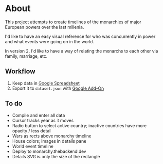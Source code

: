 # About

This project attempts to create timelines of the monarchies of major European powers over the last millenia.

I'd like to have an easy visual reference for who was concurrently in power and what events were going on in the world.

In version 2, I'd like to have a way of relating the monarchs to each other via family, marriage, etc.

## Workflow

1. Keep data in [Google Spreadsheet](https://docs.google.com/spreadsheets/d/1gn-62AWtt5o4PnbMgzs6VUlbykweki1MGnm5nee7zTM/edit?usp=sharing)
2. Export it to `dataset.json` with [Google Add-On](https://chrome.google.com/webstore/detail/export-sheet-data/bfdcopkbamihhchdnjghdknibmcnfplk?hl=en)

## To do

- Compile and enter all data
- Cursor tracks year as it moves
- Radio button to select active country; inactive countries have more opacity / less detail
- Wars as rects above monarchy timeline
- House colors; images in details pane
- World event timeline
- Deploy to monarchy.thebackend.dev
- Details SVG is only the size of the rectangle
